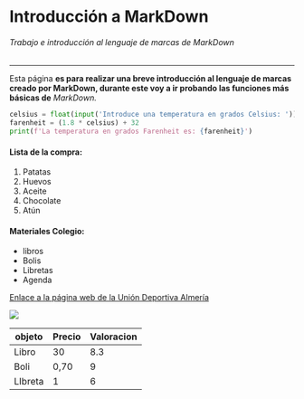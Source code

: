 # Introducción a MarkDown #
###### Trabajo e introducción al lenguaje de marcas de MarkDown ######
** **
Esta página **es para realizar una breve introducción al lenguaje de marcas creado por MarkDown, durante este voy a ir probando las funciones más básicas de** *MarkDown.*
```python
celsius = float(input('Introduce una temperatura en grados Celsius: '))
farenheit = (1.8 * celsius) + 32
print(f'La temperatura en grados Farenheit es: {farenheit}')
```
#### Lista de la compra: ####
1. Patatas
2. Huevos
3. Aceite
4. Chocolate
5. Atún

#### Materiales Colegio: ####
* libros 
* Bolis
* Libretas
* Agenda

[Enlace a la página web de la Unión Deportiva Almería](https://www.udalmeriasad.com/)

![](https://statics.proyectoclubes.com/images/escudos/escudo-almeria.png)

| objeto | Precio  | Valoracion |
| --- | --- | --- |
| Libro | 30 | 8.3 |
| Boli| 0,70 | 9 |+
| LIbreta| 1 | 6 |

